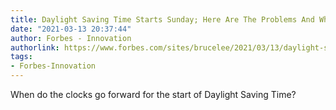 ```yaml
---
title: Daylight Saving Time Starts Sunday; Here Are The Problems And What To Do
date: "2021-03-13 20:37:44"
author: Forbes - Innovation
authorlink: https://www.forbes.com/sites/brucelee/2021/03/13/daylight-saving-time-starts-sunday-here-are-the-problems-and-what-to-do/
tags:
- Forbes-Innovation
---
```

When do the clocks go forward for the start of Daylight Saving Time?